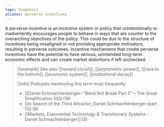 ```yaml
---
tags: diagnosis
aliases: perverse incentives
---
```


A perverse incentive is an incentive system or policy that unintentionally or inadvertently encourages people to behave in ways that are counter to the overarching objectives of the policy. This could be due to the structure of incentives being misaligned or not providing appropriate motivators, resulting in perverse outcomes. Incentive mechanisms that create perverse incentives have the potential to have serious, unintended long-term economic effects and can create market distortions if left unchecked.

> [!example] See also
> [[reward circuit]], [[asymmetric power]], [[race to the bottom]], [[economic system]], [[institutional decay]]

> [!info] Podcasts mentioning this term most frequently
> * [[Daniel Schmachtenberger: "Bend Not Break Part 5" – The Great Simplification 50]] (16)
> * [[In Search of the Third Attractor, Daniel Schmachtenberger (part 1)]] (9)
> * [[Markets, Exponential Technology & Transitionary Systems - Daniel Schmachtenberger]] (5)